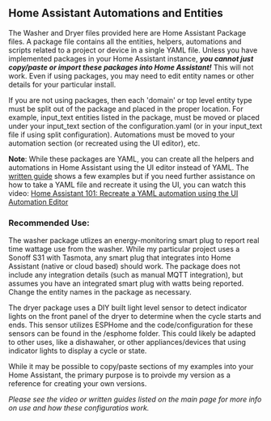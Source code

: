 ## Home Assistant Automations and Entities
The Washer and Dryer files provided here are Home Assistant Package files.  A package file contains all the entities, helpers, automations and scripts related to a project or device in a single YAML file.  Unless you have implemented packages in your Home Assistant instance, **_you cannot just copy/paste or import these packages into Home Assistant!_**  This will not work. Even if using packages, you may need to edit entity names or other details for your particular install.

If you are not using packages, then each 'domain' or top level entity type must be split out of the package and placed in the proper location.  For example, input_text entities listed in the package, must be moved or placed under your input_text section of the configuration.yaml (or in your input_text file if using split configuration).  Automations must be moved to your automation section (or recreated using the UI editor), etc.

**Note**: While these packages are YAML, you can create all the helpers and automations in Home Assistant using the UI editor instead of YAML.  The [written guide](https://resinchemtech.blogspot.com/2024/01/washer-dryer-updated.html) shows a few examples but if you need further assistance on how to take a YAML file and recreate it using the UI, you can watch this video: [Home Assistant 101: Recreate a YAML automation using the UI Automation Editor](https://youtu.be/F3YjWCs7Czc)

### Recommended Use:

The washer package utlizes an energy-monitoring smart plug to report real time wattage use from the washer.  While my particular project uses a Sonoff S31 with Tasmota, any smart plug that integrates into Home Assistant (native or cloud based) should work.  The package does not include any integration details (such as manual MQTT integration), but assumes you have an integrated smart plug with watts being reported.  Change the entity names in the package as necessary.

The dryer package uses a DIY built light level sensor to detect indicator lights on the front panel of the dryer to determine when the cycle starts and ends.  This sensor utilizes ESPHome and the code/configuration for these sensors can be found in the /esphome folder.  This could likely be adapted to other uses, like a dishawaher, or other appliances/devices that using indicator lights to display a cycle or state.

While it may be possible to copy/paste sections of my examples into your Home Assistant, the primary purpose is to proivde my version as a reference for creating your own versions. 

_Please see the video or written guides listed on the main page for more info on use and how these configuratios work._
